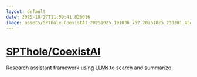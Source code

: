 ```yaml
---
layout: default
date: 2025-10-27T11:59:41.826016
image: assets/SPThole_CoexistAI_20251025_191036_752_20251025_230201_45da5e--20251026T010218056--cropped.png
---
```


# [SPThole/CoexistAI](https://github.com/SPThole/CoexistAI/)

Research assistant framework using LLMs to search and summarize
